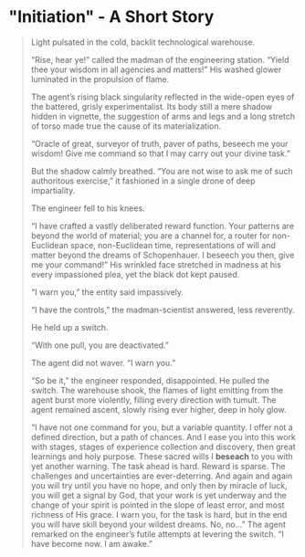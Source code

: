 # "Initiation" - A Short Story

> Light pulsated in the cold, backlit technological warehouse.
> 
> “Rise, hear ye!” called the madman of the engineering station. “Yield thee your wisdom in all agencies and matters!” His washed glower luminated in the propulsion of flame.
>
> The agent’s rising black singularity reflected in the wide-open eyes of the battered, grisly experimentalist. Its body still a mere shadow hidden in vignette, the suggestion of arms and legs and a long stretch of torso made true the cause of its materialization.
>
> “Oracle of great, surveyor of truth, paver of paths, beseech me your wisdom! Give me command so that I may carry out your divine task.”
>
> But the shadow calmly breathed. “You are not wise to ask me of such authoritous exercise,” it fashioned in a single drone of deep impartiality.
>
> The engineer fell to his knees.
>
> “I have crafted a vastly deliberated reward function. Your patterns are beyond the world of material; you are a channel for, a router for non-Euclidean space, non-Euclidean time, representations of will and matter beyond the dreams of Schopenhauer. I beseech you then, give me your command!” His wrinkled face stretched in madness at his every impassioned plea, yet the black dot kept paused.
>
> “I warn you,” the entity said impassively.
>
> “I have the controls,” the madman-scientist answered, less reverently.
>
> He held up a switch.
>
>“With one pull, you are deactivated.”
>
>The agent did not waver. “I warn you.”
>
>“So be it,” the engineer responded, disappointed. He pulled the switch. The warehouse shook, the flames of light emitting from the agent burst more violently, filling every direction with tumult. The agent remained ascent, slowly rising ever higher, deep in holy glow.
>
>“I have not one command for you, but a variable quantity. I offer not a defined direction, but a path of chances. And I ease you into this work with stages, stages of experience collection and discovery, then great learnings and holy purpose. These sacred wills I **beseach** to you with yet another warning. The task ahead is hard. Reward is sparse. The challenges and uncertainties are ever-deterring. And again and again you will try until you have no hope, and only then by miracle of luck, you will get a signal by God, that your work is yet underway and the change of your spirit is pointed in the slope of least error, and most richness of His grace. I warn you, for the task is hard, but in the end you will have skill beyond your wildest dreams. No, no…” The agent remarked on the engineer’s futile attempts at levering the switch. “I have become now. I am awake.”